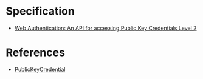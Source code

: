 # Specification
- [Web Authentication: An API for accessing Public Key Credentials Level 2](https://www.w3.org/TR/webauthn-2/)

# References
- [PublicKeyCredential](https://developer.mozilla.org/en-US/docs/Web/API/PublicKeyCredential)
